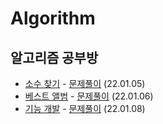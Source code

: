 # Algorithm
## 알고리즘 공부방

- [소수 찾기](https://programmers.co.kr/learn/courses/30/lessons/42839) - [문제풀이](https://github.com/parkjunoo/Algorithm/blob/master/BruteForce/%EC%86%8C%EC%88%98%EC%B0%BE%EA%B8%B0.js) (22.01.05)
- [베스트 앨범](https://programmers.co.kr/learn/courses/30/lessons/42579) - [문제풀이](https://github.com/parkjunoo/Algorithm/blob/master/Hash/%EB%B2%A0%EC%8A%A4%ED%8A%B8%EC%95%A8%EB%B2%94.js) (22.01.06)
- [기능 개발](https://programmers.co.kr/learn/courses/30/lessons/42586?language=javascript) - [문제풀이](https://github.com/parkjunoo/Algorithm/blob/master/Stack/%EA%B8%B0%EB%8A%A5%EA%B0%9C%EB%B0%9C.js) (22.01.08)

